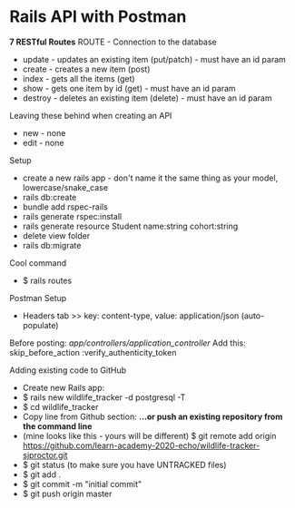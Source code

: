 # Rails API with Postman


**7 RESTful Routes**
ROUTE - Connection to the database

- update - updates an existing item (put/patch) - must have an id param
- create - creates a new item (post)
- index - gets all the items (get)
- show - gets one item by id (get) - must have an id param
- destroy - deletes an existing item (delete) - must have an id param

Leaving these behind when creating an API
- new - none
- edit - none


Setup
- create a new rails app - don't name it the same thing as your model, lowercase/snake_case
- rails db:create
- bundle add rspec-rails
- rails generate rspec:install
- rails generate resource Student name:string cohort:string
- delete view folder
- rails db:migrate

Cool command
- $ rails routes


Postman Setup
- Headers tab >> key: content-type, value: application/json (auto-populate)

Before posting:
*app/controllers/application_controller*
Add this: skip_before_action :verify_authenticity_token


Adding existing code to GitHub
- Create new Rails app:
- $ rails new wildlife_tracker -d postgresql -T
- $ cd wildlife_tracker
- Copy line from Github section: **…or push an existing repository from the command line**
- (mine looks like this - yours will be different) $ git remote add origin https://github.com/learn-academy-2020-echo/wildlife-tracker-sjproctor.git
- $ git status (to make sure you have UNTRACKED files)
- $ git add .
- $ git commit -m "initial commit"
- $ git push origin master

